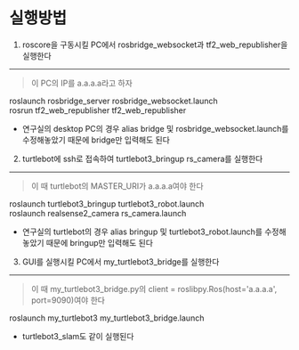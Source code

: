 실행방법
========

1. roscore을 구동시킬 PC에서 rosbridge_websocket과 tf2_web_republisher을 실행한다
---------------------------------------------------------------------------------
> 이 PC의 IP를 a.a.a.a라고 하자   

roslaunch rosbridge_server rosbridge_websocket.launch   
rosrun tf2_web_republisher tf2_web_republisher   
* 연구실의 desktop PC의 경우 alias bridge 및 rosbridge_websocket.launch를 수정해놓았기 때문에 bridge만 입력해도 된다   


2. turtlebot에 ssh로 접속하여 turtlebot3_bringup rs_camera를 실행한다
---------------------------------------------------------------------
> 이 때 turtlebot의 MASTER_URI가 a.a.a.a여야 한다   

roslaunch turtlebot3_bringup turtlebot3_robot.launch   
roslaunch realsense2_camera rs_camera.launch   
* 연구실의 turtlebot의 경우 alias bringup 및 turtlebot3_robot.launch를 수정해놓았기 때문에 bringup만 입력해도 된다   

3. GUI를 실행시킬 PC에서 my_turtlebot3_bridge를 실행한다
--------------------------------------------------------
> 이 때 my_turtlebot3_bridge.py의 client = roslibpy.Ros(host='a.a.a.a', port=9090)여야 한다   

roslaunch my_turtlebot3 my_turtlebot3_bridge.launch   
* turtlebot3_slam도 같이 실행된다
